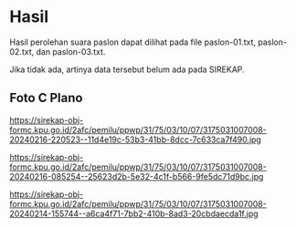 # Hasil

Hasil perolehan suara paslon dapat dilihat pada file paslon-01.txt, paslon-02.txt, dan paslon-03.txt.

Jika tidak ada, artinya data tersebut belum ada pada SIREKAP.

## Foto C Plano

https://sirekap-obj-formc.kpu.go.id/2afc/pemilu/ppwp/31/75/03/10/07/3175031007008-20240216-220523--11d4e19c-53b3-41bb-8dcc-7c633ca7f490.jpg

https://sirekap-obj-formc.kpu.go.id/2afc/pemilu/ppwp/31/75/03/10/07/3175031007008-20240216-085254--25623d2b-5e32-4c1f-b566-9fe5dc71d9bc.jpg

https://sirekap-obj-formc.kpu.go.id/2afc/pemilu/ppwp/31/75/03/10/07/3175031007008-20240214-155744--a6ca4f71-7bb2-410b-8ad3-20cbdaecda1f.jpg
